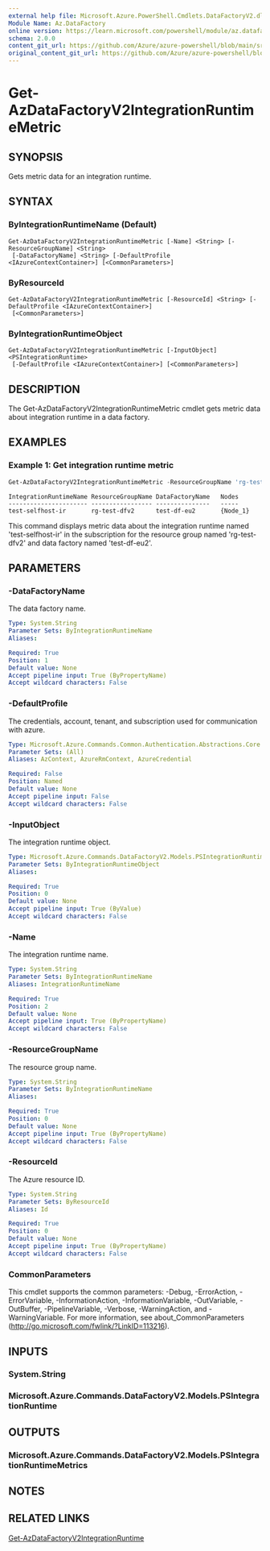 ```yaml
---
external help file: Microsoft.Azure.PowerShell.Cmdlets.DataFactoryV2.dll-Help.xml
Module Name: Az.DataFactory
online version: https://learn.microsoft.com/powershell/module/az.datafactory/get-azdatafactoryv2integrationruntimemetric
schema: 2.0.0
content_git_url: https://github.com/Azure/azure-powershell/blob/main/src/DataFactory/DataFactoryV2/help/Get-AzDataFactoryV2IntegrationRuntimeMetric.md
original_content_git_url: https://github.com/Azure/azure-powershell/blob/main/src/DataFactory/DataFactoryV2/help/Get-AzDataFactoryV2IntegrationRuntimeMetric.md
---
```


# Get-AzDataFactoryV2IntegrationRuntimeMetric

## SYNOPSIS
Gets metric data for an integration runtime.

## SYNTAX

### ByIntegrationRuntimeName (Default)
```
Get-AzDataFactoryV2IntegrationRuntimeMetric [-Name] <String> [-ResourceGroupName] <String>
 [-DataFactoryName] <String> [-DefaultProfile <IAzureContextContainer>] [<CommonParameters>]
```

### ByResourceId
```
Get-AzDataFactoryV2IntegrationRuntimeMetric [-ResourceId] <String> [-DefaultProfile <IAzureContextContainer>]
 [<CommonParameters>]
```

### ByIntegrationRuntimeObject
```
Get-AzDataFactoryV2IntegrationRuntimeMetric [-InputObject] <PSIntegrationRuntime>
 [-DefaultProfile <IAzureContextContainer>] [<CommonParameters>]
```

## DESCRIPTION
The Get-AzDataFactoryV2IntegrationRuntimeMetric cmdlet gets metric data about integration runtime in a data factory.

## EXAMPLES

### Example 1: Get integration runtime metric
```powershell
Get-AzDataFactoryV2IntegrationRuntimeMetric -ResourceGroupName 'rg-test-dfv2' -DataFactoryName 'test-df-eu2' -Name 'test-selfhost-ir'
```

```output
IntegrationRuntimeName ResourceGroupName DataFactoryName   Nodes
---------------------- ----------------- ---------------   -----
test-selfhost-ir       rg-test-dfv2      test-df-eu2       {Node_1}
```

This command displays metric data about the integration runtime named 'test-selfhost-ir' in the subscription for the resource group named 'rg-test-dfv2' and data factory named 'test-df-eu2'.

## PARAMETERS

### -DataFactoryName
The data factory name.

```yaml
Type: System.String
Parameter Sets: ByIntegrationRuntimeName
Aliases:

Required: True
Position: 1
Default value: None
Accept pipeline input: True (ByPropertyName)
Accept wildcard characters: False
```

### -DefaultProfile
The credentials, account, tenant, and subscription used for communication with azure.

```yaml
Type: Microsoft.Azure.Commands.Common.Authentication.Abstractions.Core.IAzureContextContainer
Parameter Sets: (All)
Aliases: AzContext, AzureRmContext, AzureCredential

Required: False
Position: Named
Default value: None
Accept pipeline input: False
Accept wildcard characters: False
```

### -InputObject
The integration runtime object.

```yaml
Type: Microsoft.Azure.Commands.DataFactoryV2.Models.PSIntegrationRuntime
Parameter Sets: ByIntegrationRuntimeObject
Aliases:

Required: True
Position: 0
Default value: None
Accept pipeline input: True (ByValue)
Accept wildcard characters: False
```

### -Name
The integration runtime name.

```yaml
Type: System.String
Parameter Sets: ByIntegrationRuntimeName
Aliases: IntegrationRuntimeName

Required: True
Position: 2
Default value: None
Accept pipeline input: True (ByPropertyName)
Accept wildcard characters: False
```

### -ResourceGroupName
The resource group name.

```yaml
Type: System.String
Parameter Sets: ByIntegrationRuntimeName
Aliases:

Required: True
Position: 0
Default value: None
Accept pipeline input: True (ByPropertyName)
Accept wildcard characters: False
```

### -ResourceId
The Azure resource ID.

```yaml
Type: System.String
Parameter Sets: ByResourceId
Aliases: Id

Required: True
Position: 0
Default value: None
Accept pipeline input: True (ByPropertyName)
Accept wildcard characters: False
```

### CommonParameters
This cmdlet supports the common parameters: -Debug, -ErrorAction, -ErrorVariable, -InformationAction, -InformationVariable, -OutVariable, -OutBuffer, -PipelineVariable, -Verbose, -WarningAction, and -WarningVariable. For more information, see about_CommonParameters (http://go.microsoft.com/fwlink/?LinkID=113216).

## INPUTS

### System.String

### Microsoft.Azure.Commands.DataFactoryV2.Models.PSIntegrationRuntime

## OUTPUTS

### Microsoft.Azure.Commands.DataFactoryV2.Models.PSIntegrationRuntimeMetrics

## NOTES

## RELATED LINKS

[Get-AzDataFactoryV2IntegrationRuntime]()


